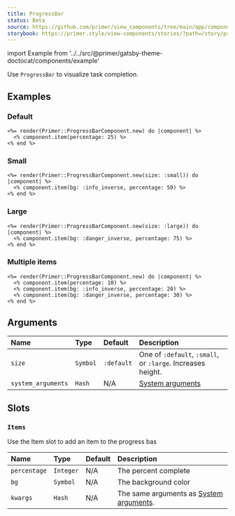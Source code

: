 ```yaml
---
title: ProgressBar
status: Beta
source: https://github.com/primer/view_components/tree/main/app/components/primer/progress_bar_component.rb
storybook: https://primer.style/view-components/stories/?path=/story/primer-progress-bar-component
---
```


import Example from '../../src/@primer/gatsby-theme-doctocat/components/example'

<!-- Warning: AUTO-GENERATED file, do not edit. Add code comments to your Ruby instead <3 -->

Use `ProgressBar` to visualize task completion.

## Examples

### Default

<Example src="<span class='Progress '>    <span style='width: 25%;' class='Progress-item color-bg-success-inverse'></span></span>" />

```erb
<%= render(Primer::ProgressBarComponent.new) do |component| %>
  <% component.item(percentage: 25) %>
<% end %>
```

### Small

<Example src="<span class='Progress Progress--small '>    <span style='width: 50%;' class='Progress-item color-bg-info-inverse'></span></span>" />

```erb
<%= render(Primer::ProgressBarComponent.new(size: :small)) do |component| %>
  <% component.item(bg: :info_inverse, percentage: 50) %>
<% end %>
```

### Large

<Example src="<span class='Progress Progress--large '>    <span style='width: 75%;' class='Progress-item color-bg-danger-inverse'></span></span>" />

```erb
<%= render(Primer::ProgressBarComponent.new(size: :large)) do |component| %>
  <% component.item(bg: :danger_inverse, percentage: 75) %>
<% end %>
```

### Multiple items

<Example src="<span class='Progress '>    <span style='width: 10%;' class='Progress-item color-bg-success-inverse'></span>    <span style='width: 20%;' class='Progress-item color-bg-info-inverse'></span>    <span style='width: 30%;' class='Progress-item color-bg-danger-inverse'></span></span>" />

```erb
<%= render(Primer::ProgressBarComponent.new) do |component| %>
  <% component.item(percentage: 10) %>
  <% component.item(bg: :info_inverse, percentage: 20) %>
  <% component.item(bg: :danger_inverse, percentage: 30) %>
<% end %>
```

## Arguments

| Name | Type | Default | Description |
| :- | :- | :- | :- |
| `size` | `Symbol` | `:default` | One of `:default`, `:small`, or `:large`. Increases height. |
| `system_arguments` | `Hash` | N/A | [System arguments](/system-arguments) |

## Slots

### `Items`

Use the Item slot to add an item to the progress bas

| Name | Type | Default | Description |
| :- | :- | :- | :- |
| `percentage` | `Integer` | N/A | The percent complete |
| `bg` | `Symbol` | N/A | The background color |
| `kwargs` | `Hash` | N/A | The same arguments as [System arguments](/system-arguments). |
